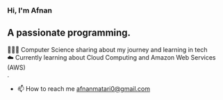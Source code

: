 ### Hi, I'm Afnan

## A passionate programming.<br/>
👩🏻‍💻 Computer Science sharing about my journey and learning in tech<br/>
☁️ Currently learning about Cloud Computing and Amazon Web Services (AWS)<br/>.
- 📫 How to reach me afnanmatari0@gmail.com


<!---
Afnan112/Afnan112 is a ✨ special ✨ repository because its `README.md` (this file) appears on your GitHub profile.
You can click the Preview link to take a look at your changes.
--->
